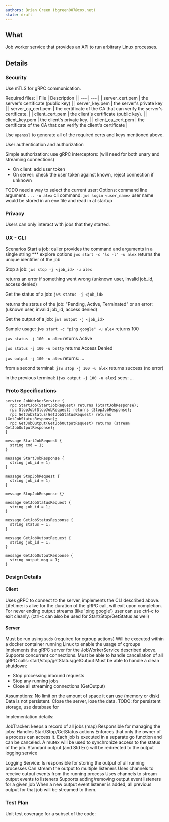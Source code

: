 ```yaml
---
authors: Brian Green (bgreen007@cox.net)
state: draft
---
```


## What
Job worker service that provides an API to run arbitrary Linux processes.

## Details

### Security
Use mTLS for gRPC communication.

Required files:
| File | Description |
| --- | --- |
| server_cert.pem | the server's certificate (public key) |
| server_key.pem | the server's private key |
| server_ca_cert.pem | the certificate of the CA that can verify the server's certificate. |
| client_cert.pem | the client's certificate (public key). |
| client_key.pem | the client's private key. |
| client_ca_cert.pem | the certificate of the CA that can verify the client's certificate |

Use `openssl` to generate all of the required certs and keys mentioned above.

User authentication and authorization

Simple authorization:
use gRPC interceptors: (will need for both unary and streaming connections)
* On client: add user token
* On server: check the user token against known, reject connection if unknown

TODO need a way to select the current user: 
Options:
command line argument: `... -u alex`
cli command: `jws login <user_name>`
  user name would be stored in an env file and read in at startup

### Privacy
Users can only interact with jobs that they started.

### UX - CLI
Scenarios
Start a job: caller provides the command and arguments in a single string *** explore options
`jws start -c "ls -l" -u alex`
returns the unique identifier of the job

Stop a job:
`jws stop -j <job_id> -u alex`

returns an error if something went wrong (unknown user, invalid job_id, access denied)


Get the status of a job:
`jws status -j <job_id>`

returns the status of the job: "Pending, Active, Terminated"
  or an error: (uknown user, invalid job_id, access denied)

Get the output of a job:
`jws output -j <job_id>`


Sample usage:
`jws start -c "ping google" -u alex`
returns 100

`jws status -j 100 -u alex`
returns Active

`jws status -j 100 -u betty`
returns Access Denied

`jws output -j 100 -u alex`
returns:
...

from a second terminal:
`jsw stop -j 100 -u alex`
returns success (no error)

in the previous terminal: (`jws output -j 100 -u alex`)
sees:
... <insert output here>


### Proto Specifications
```
service JobWorkerService {
  rpc StartJob(StartJobRequest) returns (StartJobResponse);
  rpc StopJob(StopJobRequest) returns (StopJobResponse);
  rpc GetJobStatus(GetJobStatusRequest) returns (GetJobStatusResponse);
  rpc GetJobOutput(GetJobOutputRequest) returns (stream GetJobOutputResponse);
}

message StartJobRequest {
  string cmd = 1;
}

message StartJobResponse {
  string job_id = 1;
}

message StopJobRequest {
  string job_id = 1;
}

message StopJobResponse {}

message GetJobStatusRequest {
  string job_id = 1;
}

message GetJobStatusResponse {
  string status = 1;
}

message GetJobOutputRequest {
  string job_id = 1;
}

message GetJobOutputResponse {
  string output_msg = 1;
}
```

###  Design Details

#### Client
Uses gRPC to connect to the server, implements the CLI described above.
Lifetime: is alive for the duration of the gRPC call, will exit upon completion.
For never ending output streams (like 'ping google') user can use ctrl-c to exit cleanly.
(ctrl-c can also be used for Start/Stop/GetStatus as well)

#### Server
Must be run using `sudo` (required for cgroup actions)
Will be executed within a docker container running Linux to enable the usage of cgroups
Implements the gRPC server for the JobWorkerService described above.
Supports concurrent connections.
Must be able to handle cancellation of all gRPC calls: start/stop/getStatus/getOutput
Must be able to handle a clean shutdown:
* Stop processing inbound requests
* Stop any running jobs
* Close all streaming connections (GetOutput)

Assumptions:
No limit on the amount of space it can use (memory or disk)
Data is not persistent. Close the server, lose the data.
TODO: for persistent storage, use database for 

Implementation details:

JobTracker:
keeps a record of all jobs (map)
Responsible for managing the jobs:
Handles Start/Stop/GetStatus actions
Enforces that only the owner of a process can access it.
Each job is executed in a separate go function and can be canceled.
A mutex will be used to synchronize access to the status of the job.
Standard output (and Std Err) will be redirected to the output logging service

Logging Service:
Is responsible for storing the output of all running processes
Can stream the output to multiple listeners
Uses channels to receive output events from the running process
Uses channels to stream output events to listeners
Supports adding/removing output event listeners for a given job
When a new output event listener is added, all previous output for that job will be streamed to them.


### Test Plan
Unit test coverage for a subset of the code: